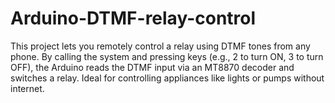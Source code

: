 # Arduino-DTMF-relay-control
This project lets you remotely control a relay using DTMF tones from any phone. By calling the system and pressing keys (e.g., 2 to turn ON, 3 to turn OFF), the Arduino reads the DTMF input via an MT8870 decoder and switches a relay. Ideal for controlling appliances like lights or pumps without internet.
